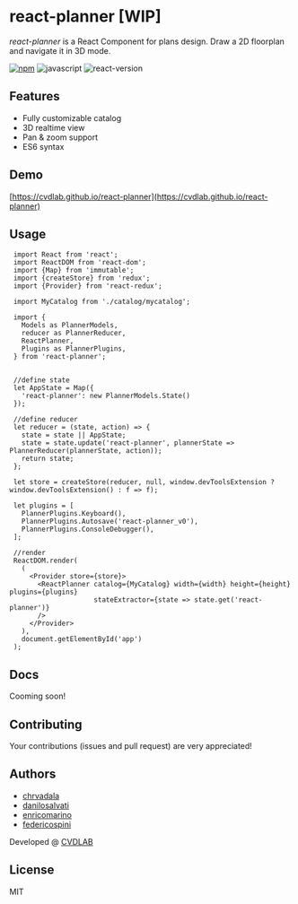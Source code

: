 # react-planner [WIP]
*react-planner* is a React Component for plans design.
Draw a 2D floorplan and navigate it in 3D mode.

[![npm](https://img.shields.io/npm/v/react-planner.svg?maxAge=2592000?style=plastic)](https://www.npmjs.com/package/react-planner)
![javascript](https://img.shields.io/badge/javascript-ES6-fbde34.svg)
![react-version](https://img.shields.io/badge/react%20version-15.0.0%20or%20later-61dafb.svg)

## Features
- Fully customizable catalog
- 3D realtime view
- Pan & zoom support
- ES6 syntax

## Demo

[https://cvdlab.github.io/react-planner](https://cvdlab.github.io/react-planner)


## Usage
```
 import React from 'react';
 import ReactDOM from 'react-dom';
 import {Map} from 'immutable';
 import {createStore} from 'redux';
 import {Provider} from 'react-redux';

 import MyCatalog from './catalog/mycatalog';

 import {
   Models as PlannerModels,
   reducer as PlannerReducer,
   ReactPlanner,
   Plugins as PlannerPlugins,
 } from 'react-planner';


 //define state
 let AppState = Map({
   'react-planner': new PlannerModels.State()
 });

 //define reducer
 let reducer = (state, action) => {
   state = state || AppState;
   state = state.update('react-planner', plannerState => PlannerReducer(plannerState, action));
   return state;
 };

 let store = createStore(reducer, null, window.devToolsExtension ? window.devToolsExtension() : f => f);

 let plugins = [
   PlannerPlugins.Keyboard(),
   PlannerPlugins.Autosave('react-planner_v0'),
   PlannerPlugins.ConsoleDebugger(),
 ];

 //render
 ReactDOM.render(
   (
     <Provider store={store}>
       <ReactPlanner catalog={MyCatalog} width={width} height={height} plugins={plugins}
                     stateExtractor={state => state.get('react-planner')}
       />
     </Provider>
   ),
   document.getElementById('app')
 );

```

## Docs

Cooming soon!

## Contributing
Your contributions (issues and pull request) are very appreciated!

## Authors
- [chrvadala](https://github.com/chrvadala)
- [danilosalvati](https://github.com/danilosalvati)
- [enricomarino](https://github.com/enricomarino)
- [federicospini](https://github.com/federicospini)


Developed @ [CVDLAB](http://cvdlab.org/)

## License
MIT
